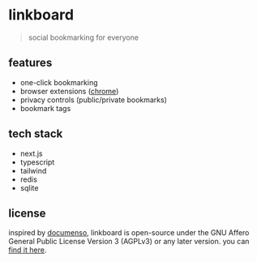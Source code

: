 # linkboard
> social bookmarking for everyone

## features
- one-click bookmarking
- browser extensions ([chrome](https://github.com/ephraimduncan/linkboard-extension))
- privacy controls (public/private bookmarks)
- bookmark tags

## tech stack
- next.js
- typescript
- tailwind
- redis
- sqlite

## license
inspired by [documenso](https://documenso.com), linkboard is open-source under the GNU Affero General Public License Version 3 (AGPLv3) or any later version. you can [find it here](./license).

